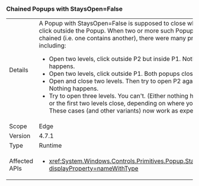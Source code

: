 ### Chained Popups with StaysOpen=False

|   |   |
|---|---|
|Details|A Popup with StaysOpen=False is supposed to close when you click outside the Popup. When two or more such Popups are chained (i.e. one contains another), there were many problems, including:<ul><li>Open two levels, click outside P2 but inside P1.  Nothing happens.</li><li>Open two levels, click outside P1.  Both popups close.</li><li>Open and close two levels.  Then try to open P2 again.  Nothing happens.</li><li>Try to open three levels.  You can't.  (Either nothing happens or the first two levels close, depending on where you click.) These cases (and other variants) now work as expected.</li></ul>|
|Scope|Edge|
|Version|4.7.1|
|Type|Runtime|
|Affected APIs|<ul><li><xref:System.Windows.Controls.Primitives.Popup.StaysOpen?displayProperty=nameWithType></li></ul>|

